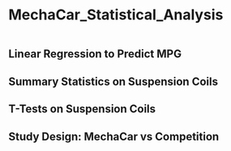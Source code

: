 # MechaCar_Statistical_Analysis
![]()
## Linear Regression to Predict MPG

## Summary Statistics on Suspension Coils

## T-Tests on Suspension Coils

## Study Design: MechaCar vs Competition
